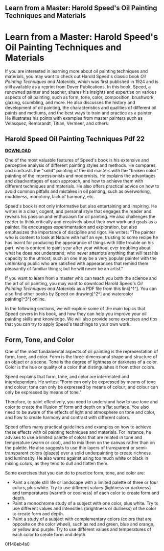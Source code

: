 ## Learn from a Master: Harold Speed's Oil Painting Techniques and Materials

  
# Learn from a Master: Harold Speed's Oil Painting Techniques and Materials
 
If you are interested in learning more about oil painting techniques and materials, you may want to check out Harold Speed's classic book *Oil Painting Techniques and Materials*, which was first published in 1924 and is still available as a reprint from Dover Publications. In this book, Speed, a renowned painter and teacher, shares his insights and expertise on various aspects of oil painting, such as form, tone, color, composition, brushwork, glazing, scumbling, and more. He also discusses the history and development of oil painting, the characteristics and qualities of different oil paints and mediums, and the best ways to train and practice as a painter. He illustrates his points with examples from master painters such as Velasquez, Rembrandt, Titian, Vermeer, and others.
 
## Harold Speed Oil Painting Techniques Pdf 22


[**DOWNLOAD**](https://www.google.com/url?q=https%3A%2F%2Furlgoal.com%2F2tLzYI&sa=D&sntz=1&usg=AOvVaw0YXJZa4AVU3Fo1WcaNUdAZ)

 
One of the most valuable features of Speed's book is his extensive and perceptive analysis of different painting styles and methods. He compares and contrasts the "solid" painting of the old masters with the "broken color" painting of the impressionists and modernists. He explains the advantages and disadvantages of each approach, and how to achieve them with different techniques and materials. He also offers practical advice on how to avoid common pitfalls and mistakes in oil painting, such as overworking, muddiness, monotony, lack of harmony, etc.
 
Speed's book is not only informative but also entertaining and inspiring. He writes in a clear, cogent, and personal style that engages the reader and reveals his passion and enthusiasm for oil painting. He also challenges the reader to think critically and creatively about their own work and goals as a painter. He encourages experimentation and exploration, but also emphasizes the importance of discipline and rigor. He writes: "The painter who is content to look at Nature with half an eye, trusting to some recipe he has learnt for producing the appearance of things with little trouble on his part; who is content to paint year after year without ever troubling about what he does not understand; who never attempts anything that will test his capacity to the utmost; such an one may be a very popular painter with the unthinking public who are satisfied with appearances that remind them pleasantly of familiar things; but he will never be an artist."
 
If you want to learn from a master who can teach you both the science and the art of oil painting, you may want to download Harold Speed's *Oil Painting Techniques and Materials* as a PDF file from this link[^1^]. You can also find other books by Speed on drawing[^2^] and watercolor painting[^3^] online.
  
In the following sections, we will explore some of the main topics that Speed covers in his book, and how they can help you improve your oil painting skills and knowledge. We will also provide some exercises and tips that you can try to apply Speed's teachings to your own work.
  
## Form, Tone, and Color
 
One of the most fundamental aspects of oil painting is the representation of form, tone, and color. Form is the three-dimensional shape and structure of an object or a scene. Tone is the degree of lightness or darkness of a color. Color is the hue or quality of a color that distinguishes it from other colors.
 
Speed explains that form, tone, and color are interrelated and interdependent. He writes: "Form can only be expressed by means of tone and colour; tone can only be expressed by means of colour; and colour can only be expressed by means of tone."
 
Therefore, to paint effectively, you need to understand how to use tone and color to create the illusion of form and depth on a flat surface. You also need to be aware of the effects of light and atmosphere on tone and color, and how to create harmony and contrast with different colors.
 
Speed offers many practical guidelines and examples on how to achieve these effects with oil painting techniques and materials. For instance, he advises to use a limited palette of colors that are related in tone and temperature (warm or cool), and to mix them on the canvas rather than on the palette. He also suggests to use thin layers of transparent or semi-transparent colors (glazes) over a solid underpainting to create richness and luminosity. He also warns against using too much white or black in mixing colors, as they tend to dull and flatten them.
 
Some exercises that you can do to practice form, tone, and color are:
 
- Paint a simple still life or landscape with a limited palette of three or four colors, plus white. Try to use different values (lightness or darkness) and temperatures (warmth or coolness) of each color to create form and depth.
- Paint a monochrome study of a subject with one color, plus white. Try to use different values and intensities (brightness or dullness) of the color to create form and depth.
- Paint a study of a subject with complementary colors (colors that are opposite on the color wheel), such as red and green, blue and orange, or yellow and purple. Try to use different values and temperatures of each color to create form and depth.

 0f148eb4a0
